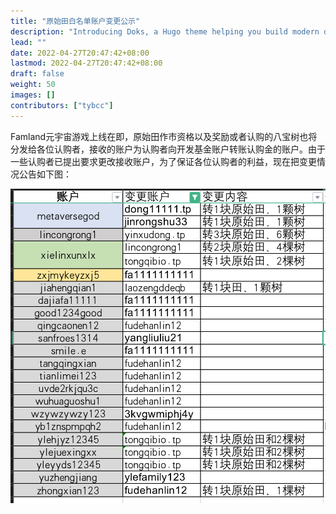 ```yaml
---
title: "原始田白名单账户变更公示"
description: "Introducing Doks, a Hugo theme helping you build modern documentation websites that are secure, fast, and SEO-ready — by default."
lead: ""
date: 2022-04-27T20:47:42+08:00
lastmod: 2022-04-27T20:47:42+08:00
draft: false
weight: 50
images: []
contributors: ["tybcc"]
---
```

   
   Famland元宇宙游戏上线在即，原始田作市资格以及奖励或者认购的八宝树也将分发给各位认购者，接收的账户为认购者向开发基金账户转账认购金的账户。由于一些认购者已提出要求更改接收账户，为了保证各位认购者的利益，现在把变更情况公告如下图：
   
![1.png](1.png)

